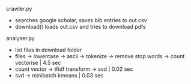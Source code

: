 crawler.py
  - searches google scholar, saves bib entries to out.csv
  - download() loads out.csv and tries to download pdfs

analyser.py
  - list files in download folder
  - files -> lowercase -> ascii -> tokenize -> remove stop words -> count vectorise | 4.5 sec
  - count vector -> tfidf transform -> svd | 0.02 sec
  - svd -> minibatch kmeans | 0.03 sec
